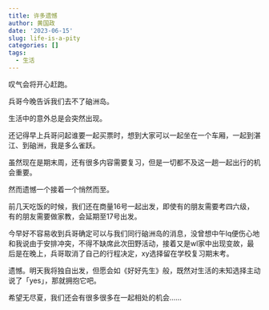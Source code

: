 ```yaml
---
title: 许多遗憾
author: 黄国政
date: '2023-06-15'
slug: life-is-a-pity
categories: []
tags:
  - 生活
---
```


<!--more-->

叹气会将开心赶跑。

兵哥今晚告诉我们去不了硇洲岛。

生活中的意外总是会突然出现。

还记得早上兵哥问起谁要一起买票时，想到大家可以一起坐在一个车厢，一起到湛江、到硇洲，我是多么雀跃。

虽然现在是期末周，还有很多内容需要复习，但是一切都不及这一趟一起出行的机会重要。

然而遗憾一个接着一个悄然而至。

前几天吃饭的时候，我们还在商量16号一起出发，即使有的朋友需要考四六级，有的朋友需要做家教，会延期至17号出发。

今早好不容易收到兵哥确定可以与我们同行硇洲岛的消息，没曾想中午lq便伤心地和我说由于安排冲突，不得不缺席此次田野活动，接着又是wl家中出现变故，最后是在晚上，兵哥取消了自己的行程决定，xy选择留在学校复习期末考。

遗憾。明天我将独自出发，但愿会如《好好先生》般，既然对生活的未知选择主动说了「yes」，那就拥抱它吧。

希望无尽夏，我们还会有很多很多在一起相处的机会……